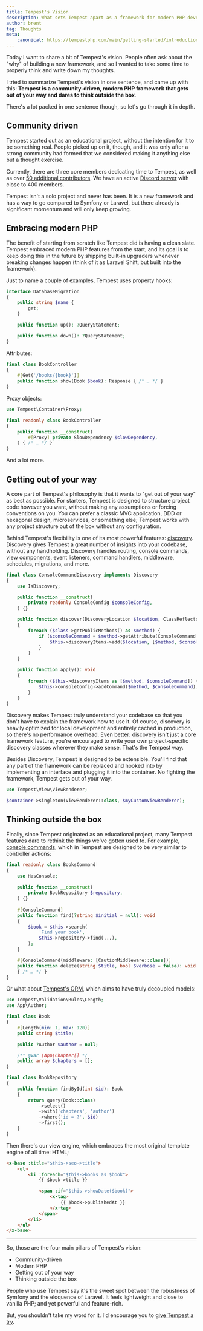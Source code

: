 ```yaml
---
title: Tempest's Vision
description: What sets Tempest apart as a framework for modern PHP development.
author: brent
tag: Thoughts
meta:
    canonical: https://tempestphp.com/main/getting-started/introduction
---
```


Today I want to share a bit of Tempest's vision. People often ask about the "why" of building a new framework, and so I wanted to take some time to properly think and write down my thoughts. 

I tried to summarize Tempest's vision in one sentence, and came up with this: **Tempest is a community-driven, modern PHP framework that gets out of your way and dares to think outside the box**. 

There's a lot packed in one sentence though, so let's go through it in depth.

## Community driven

Tempest started out as an educational project, without the intention for it to be something real. People picked up on it, though, and it was only after a strong community had formed that we considered making it anything else but a thought exercise.

Currently, there are three core members dedicating time to Tempest, as well as over [50 additional contributors](https://github.com/tempestphp/tempest-framework). We have an active [Discord server](/discord) with close to 400 members.

Tempest isn't a solo project and never has been. It is a new framework and has a way to go compared to Symfony or Laravel, but there already is significant momentum and will only keep growing.

## Embracing modern PHP

The benefit of starting from scratch like Tempest did is having a clean slate. Tempest embraced modern PHP features from the start, and its goal is to keep doing this in the future by shipping built-in upgraders whenever breaking changes happen (think of it as Laravel Shift, but built into the framework).

Just to name a couple of examples, Tempest uses property hooks:

```php
interface DatabaseMigration
{
    public string $name {
        get;
    }

    public function up(): ?QueryStatement;

    public function down(): ?QueryStatement;
}
```

Attributes:

```php
final class BookController
{
    #[Get('/books/{book}')]
    public function show(Book $book): Response { /* … */ }
}
```

Proxy objects:

```php
use Tempest\Container\Proxy;

final readonly class BookController
{
    public function __construct(
        #[Proxy] private SlowDependency $slowDependency,
    ) { /* … */ }
}
```

And a lot more.

## Getting out of your way

A core part of Tempest's philosophy is that it wants to "get out of your way" as best as possible. For starters, Tempest is designed to structure project code however you want, without making any assumptions or forcing conventions on you. You can prefer a classic MVC application, DDD or hexagonal design, microservices, or something else; Tempest works with any project structure out of the box without any configuration.

Behind Tempest's flexibility is one of its most powerful features: [discovery](../internals/discovery). Discovery gives Tempest a great number of insights into your codebase, without any handholding. Discovery handles routing, console commands, view components, event listeners, command handlers, middleware, schedules, migrations, and more.

```php
final class ConsoleCommandDiscovery implements Discovery
{
    use IsDiscovery;

    public function __construct(
        private readonly ConsoleConfig $consoleConfig,
    ) {}

    public function discover(DiscoveryLocation $location, ClassReflector $class): void
    {
        foreach ($class->getPublicMethods() as $method) {
            if ($consoleCommand = $method->getAttribute(ConsoleCommand::class)) {
                $this->discoveryItems->add($location, [$method, $consoleCommand]);
            }
        }
    }

    public function apply(): void
    {
        foreach ($this->discoveryItems as [$method, $consoleCommand]) {
            $this->consoleConfig->addCommand($method, $consoleCommand);
        }
    }
}
```

Discovery makes Tempest truly understand your codebase so that you don't have to explain the framework how to use it. Of course, discovery is heavily optimized for local development and entirely cached in production, so there's no performance overhead. Even better: discovery isn't just a core framework feature, you're encouraged to write your own project-specific discovery classes wherever they make sense. That's the Tempest way.

Besides Discovery, Tempest is designed to be extensible. You'll find that any part of the framework can be replaced and hooked into by implementing an interface and plugging it into the container. No fighting the framework, Tempest gets out of your way.

```php
use Tempest\View\ViewRenderer;

$container->singleton(ViewRenderer::class, $myCustomViewRenderer);
```

## Thinking outside the box

Finally, since Tempest originated as an educational project, many Tempest features dare to rethink the things we've gotten used to. For example, [console commands](../1-essentials/04-console-commands), which in Tempest are designed to be very similar to controller actions:

```php
final readonly class BooksCommand
{
    use HasConsole;
    
    public function __construct(
        private BookRepository $repository,
    ) {}
    
    #[ConsoleCommand]
    public function find(?string $initial = null): void
    {
        $book = $this->search(
            'Find your book',
            $this->repository->find(...),
        );
    }

    #[ConsoleCommand(middleware: [CautionMiddleware::class])]
    public function delete(string $title, bool $verbose = false): void 
    { /* … */ }
}
```

Or what about [Tempest's ORM](../1-essentials/03-database), which aims to have truly decoupled models:

```php 
use Tempest\Validation\Rules\Length;
use App\Author;

final class Book
{
    #[Length(min: 1, max: 120)]
    public string $title;

    public ?Author $author = null;

    /** @var \App\Chapter[] */
    public array $chapters = [];
}
```

```php
final class BookRepository
{
    public function findById(int $id): Book
    {
        return query(Book::class)
            ->select()
            ->with('chapters', 'author')
            ->where('id = ?', $id)
            ->first();
    }
}
```

Then there's our view engine, which embraces the most original template engine of all time: HTML;

```html
<x-base :title="$this->seo->title">
    <ul>
        <li :foreach="$this->books as $book">
            {{ $book->title }}

            <span :if="$this->showDate($book)">
                <x-tag>
                    {{ $book->publishedAt }}
                </x-tag>
            </span>
        </li>
    </ul>
</x-base>
```

---

So, those are the four main pillars of Tempest's vision:

- Community-driven
- Modern PHP
- Getting out of your way
- Thinking outside the box

People who use Tempest say it's the sweet spot between the robustness of Symfony and the eloquence of Laravel. It feels lightweight and close to vanilla PHP; and yet powerful and feature-rich.

But, you shouldn't take my word for it. I'd encourage you to [give Tempest a try](/main/getting-started/installation).